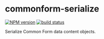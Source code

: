 commonform-serialize
====================

[![NPM version](https://img.shields.io/npm/v/commonform-serialize.svg)](https://www.npmjs.com/package/commonform-serialize)
[![build status](https://img.shields.io/travis/commonform/commonform-serialize.svg)](http://travis-ci.org/commonform/commonform-serialize)

Serialize Common Form data content objects.
